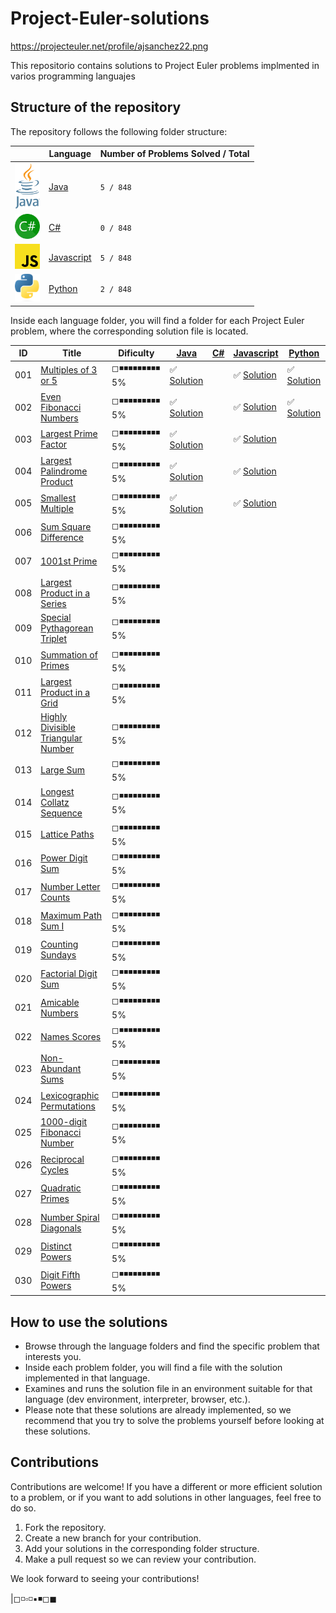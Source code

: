 # Project-Euler-solutions

https://projecteuler.net/profile/ajsanchez22.png

This repositorio contains solutions to Project Euler problems implmented in varios programming languajes

## Structure of the repository

The repository follows the following folder structure:

|                                                | Language                    | Number of Problems Solved / Total|
|------------------------------------------------|-----------------------------|--------------------------------- |
| <img src="./images/Java.png" width="40">       | [Java](./java/)             | `5 / 848`                        |
| <img src="./images/C_Sharp.png" width="40">    | [C#](./C%23/)               | `0 / 848`                        |
| <img src="./images/JavaScript.png" width="40"> | [Javascript](./Javascript/) | `5 / 848`                        |
| <img src="./images/Python.png" width="40">     | [Python](./python/)         | `2 / 848`                        |

Inside each language folder, you will find a folder for each Project Euler problem, where the corresponding solution file is located.

| ID  | Title  | Dificulty | [Java](./java/)    | [C#](./C%23/) | [Javascript](./Javascript/) | [Python](./python/) |
|-----|--------|-----------|--------------------|---------------|-----------------------------|---------------------|
| 001 | [Multiples of 3 or 5](./doc/Problem001/README.md) | ◻◾◾◾◾◾◾◾◾◾ 5% | :white_check_mark: [Solution](./java/euler/src/main/java/io/angelsanchezt/euler/Problem001.java) |<!-- C# -->|✅ [Solution](./Javascript/problems/problem001.js)|✅ [Solution](./python/problem001.py)|
| 002 | [Even Fibonacci Numbers](./doc/Problem002/README.md) | ◻◾◾◾◾◾◾◾◾◾ 5% | :white_check_mark: [Solution](./java/euler/src/main/java/io/angelsanchezt/euler/Problem002.java) |<!-- C# -->|✅ [Solution](./Javascript/problems/problem002.js)|✅ [Solution](./python/problem002.py)|
| 003 | [Largest Prime Factor](./doc/Problem003/README.md) | ◻◾◾◾◾◾◾◾◾◾ 5% | :white_check_mark: [Solution](./java/euler/src/main/java/io/angelsanchezt/euler/Problem003.java) |<!-- C# -->|✅ [Solution](./Javascript/problems/problem003.js)|<!-- Python -->|
| 004 | [Largest Palindrome Product](./doc/Problem004/README.md) | ◻◾◾◾◾◾◾◾◾◾ 5% | :white_check_mark: [Solution](./java/euler/src/main/java/io/angelsanchezt/euler/Problem004.java) |<!-- C# -->|✅ [Solution](./Javascript/problems/problem004.js)|<!-- Python -->|
| 005 | [Smallest Multiple](./doc/Problem005/README.md) | ◻◾◾◾◾◾◾◾◾◾ 5% | :white_check_mark: [Solution](./java/euler/src/main/java/io/angelsanchezt/euler/Problem005.java) |<!-- C# -->|✅ [Solution](./Javascript/problems/problem005.js)|<!-- Python -->|
| 006 | [Sum Square Difference](./doc/Problem006/README.md) | ◻◾◾◾◾◾◾◾◾◾ 5% |<!-- JAVA -->|<!-- C# -->|<!-- JS -->|<!-- Python -->|
| 007 | [1001st Prime](./doc/Problem007/README.md) | ◻◾◾◾◾◾◾◾◾◾ 5% |<!-- JAVA -->|<!-- C# -->|<!-- JS -->|<!-- Python -->|
| 008 | [Largest Product in a Series](./doc/Problem008/README.md) | ◻◾◾◾◾◾◾◾◾◾ 5% |<!-- JAVA -->|<!-- C# -->|<!-- JS -->|<!-- Python -->|
| 009 | [Special Pythagorean Triplet](./doc/Problem009/README.md) | ◻◾◾◾◾◾◾◾◾◾ 5% |<!-- JAVA -->|<!-- C# -->|<!-- JS -->|<!-- Python -->|
| 010 | [Summation of Primes](./doc/Problem010/README.md) | ◻◾◾◾◾◾◾◾◾◾ 5% |<!-- JAVA -->|<!-- C# -->|<!-- JS -->|<!-- Python -->|
| 011 | [Largest Product in a Grid](./doc/Problem011/README.md) | ◻◾◾◾◾◾◾◾◾◾ 5% |<!-- JAVA -->|<!-- C# -->|<!-- JS -->|<!-- Python -->|
| 012 | [Highly Divisible Triangular Number](./doc/Problem012/README.md) | ◻◾◾◾◾◾◾◾◾◾ 5% |<!-- JAVA -->|<!-- C# -->|<!-- JS -->|<!-- Python -->|
| 013 | [Large Sum](./doc/Problem013/README.md) | ◻◾◾◾◾◾◾◾◾◾ 5% |<!-- JAVA -->|<!-- C# -->|<!-- JS -->|<!-- Python -->|
| 014 | [Longest Collatz Sequence](./doc/Problem014/README.md) | ◻◾◾◾◾◾◾◾◾◾ 5% |<!-- JAVA -->|<!-- C# -->|<!-- JS -->|<!-- Python -->|
| 015 | [Lattice Paths](./doc/Problem015/README.md) | ◻◾◾◾◾◾◾◾◾◾ 5% |<!-- JAVA -->|<!-- C# -->|<!-- JS -->|<!-- Python -->|
| 016 | [Power Digit Sum](./doc/Problem016/README.md) | ◻◾◾◾◾◾◾◾◾◾ 5% |<!-- JAVA -->|<!-- C# -->|<!-- JS -->|<!-- Python -->|
| 017 | [Number Letter Counts](./doc/Problem017/README.md) | ◻◾◾◾◾◾◾◾◾◾ 5% |<!-- JAVA -->|<!-- C# -->|<!-- JS -->|<!-- Python -->|
| 018 | [Maximum Path Sum I](./doc/Problem018/README.md) | ◻◾◾◾◾◾◾◾◾◾ 5% |<!-- JAVA -->|<!-- C# -->|<!-- JS -->|<!-- Python -->|
| 019 | [Counting Sundays](./doc/Problem019/README.md) | ◻◾◾◾◾◾◾◾◾◾ 5% |<!-- JAVA -->|<!-- C# -->|<!-- JS -->|<!-- Python -->|
| 020 | [Factorial Digit Sum](./doc/Problem020/README.md) | ◻◾◾◾◾◾◾◾◾◾ 5% |<!-- JAVA -->|<!-- C# -->|<!-- JS -->|<!-- Python -->|
| 021 | [Amicable Numbers](./doc/Problem021/README.md) | ◻◾◾◾◾◾◾◾◾◾ 5% |<!-- JAVA -->|<!-- C# -->|<!-- JS -->|<!-- Python -->|
| 022 | [Names Scores](./doc/Problem022/README.md) | ◻◾◾◾◾◾◾◾◾◾ 5% |<!-- JAVA -->|<!-- C# -->|<!-- JS -->|<!-- Python -->|
| 023 | [Non-Abundant Sums](./doc/Problem023/README.md) | ◻◾◾◾◾◾◾◾◾◾ 5% |<!-- JAVA -->|<!-- C# -->|<!-- JS -->|<!-- Python -->|
| 024 | [Lexicographic Permutations](./doc/Problem024/README.md) | ◻◾◾◾◾◾◾◾◾◾ 5% |<!-- JAVA -->|<!-- C# -->|<!-- JS -->|<!-- Python -->|
| 025 | [1000-digit Fibonacci Number](./doc/Problem025/README.md) | ◻◾◾◾◾◾◾◾◾◾ 5% |<!-- JAVA -->|<!-- C# -->|<!-- JS -->|<!-- Python -->|
| 026 | [Reciprocal Cycles](./doc/Problem026/README.md) | ◻◾◾◾◾◾◾◾◾◾ 5% |<!-- JAVA -->|<!-- C# -->|<!-- JS -->|<!-- Python -->|
| 027 | [Quadratic Primes](./doc/Problem027/README.md) | ◻◾◾◾◾◾◾◾◾◾ 5% |<!-- JAVA -->|<!-- C# -->|<!-- JS -->|<!-- Python -->|
| 028 | [Number Spiral Diagonals](./doc/Problem028/README.md) | ◻◾◾◾◾◾◾◾◾◾ 5% |<!-- JAVA -->|<!-- C# -->|<!-- JS -->|<!-- Python -->|
| 029 | [Distinct Powers](./doc/Problem029/README.md) | ◻◾◾◾◾◾◾◾◾◾ 5% |<!-- JAVA -->|<!-- C# -->|<!-- JS -->|<!-- Python -->|
| 030 | [Digit Fifth Powers](./doc/Problem030/README.md) | ◻◾◾◾◾◾◾◾◾◾ 5% |<!-- JAVA -->|<!-- C# -->|<!-- JS -->|<!-- Python -->|



## How to use the solutions

- Browse through the language folders and find the specific problem that interests you.
- Inside each problem folder, you will find a file with the solution implemented in that language.
- Examines and runs the solution file in an environment suitable for that language (dev environment, interpreter, browser, etc.).
- Please note that these solutions are already implemented, so we recommend that you try to solve the problems yourself before looking at these solutions.

## Contributions

Contributions are welcome! If you have a different or more efficient solution to a problem, or if you want to add solutions in other languages, feel free to do so.

1. Fork the repository.
2. Create a new branch for your contribution.
3. Add your solutions in the corresponding folder structure.
4. Make a pull request so we can review your contribution.

We look forward to seeing your contributions!


|◻◽▫◽▪◾◻◼
